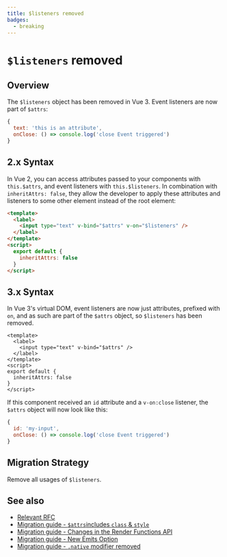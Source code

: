 ```yaml
---
title: $listeners removed
badges:
  - breaking
---
```


# `$listeners` removed <MigrationBadges :badges="$frontmatter.badges" />

## Overview

The `$listeners` object has been removed in Vue 3. Event listeners are now part of `$attrs`:

```js
{
  text: 'this is an attribute',
  onClose: () => console.log('close Event triggered')
}
```

## 2.x Syntax

In Vue 2, you can access attributes passed to your components with `this.$attrs`, and event listeners with `this.$listeners`.
In combination with `inheritAttrs: false`, they allow the developer to apply these attributes and listeners to some other element instead of the root element:

```html
<template>
  <label>
    <input type="text" v-bind="$attrs" v-on="$listeners" />
  </label>
</template>
<script>
  export default {
    inheritAttrs: false
  }
</script>
```

## 3.x Syntax

In Vue 3's virtual DOM, event listeners are now just attributes, prefixed with `on`, and as such are part of the `$attrs` object, so `$listeners` has been removed.

```vue
<template>
  <label>
    <input type="text" v-bind="$attrs" />
  </label>
</template>
<script>
export default {
  inheritAttrs: false
}
</script>
```

If this component received an `id` attribute and a `v-on:close` listener, the `$attrs` object will now look like this:

```js
{
  id: 'my-input',
  onClose: () => console.log('close Event triggered')
}
```

## Migration Strategy

Remove all usages of `$listeners`.

## See also

- [Relevant RFC](https://github.com/vuejs/rfcs/blob/master/active-rfcs/0031-attr-fallthrough.md)
- [Migration guide - `$attrs`includes `class` & `style` ](./attrs-includes-class-style.md)
- [Migration guide - Changes in the Render Functions API](./render-function-api.md)
- [Migration guide - New Emits Option](./emits-option.md)
- [Migration guide - `.native` modifier removed](./v-on-native-modifier-removed.md)
